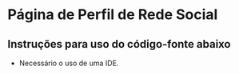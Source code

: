# Página de Perfil de Rede Social

## Instruções para uso do código-fonte abaixo

- Necessário o uso de uma IDE.
